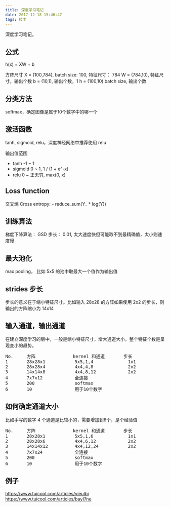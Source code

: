 ```yaml
---
title: 深度学习笔记
date: 2017-12-18 15:46:47
tags: 技术
---
```


深度学习笔记。

## 公式

h(x) = XW + b


方阵尺寸
X = (100,784),  batch size: 100, 特征尺寸： 784
W = (784,10),   特征尺寸，输出个数
b = (10,1),     输出个数，1
h = (100,10)    batch size, 输出个数

## 分类方法

softmax，确定图像是属于10个数字中的哪一个

## 激活函数

tanh, sigmoid, relu，深度神经网络中推荐使用 relu

输出值范围
* tanh
  -1 ~ 1
* sigmoid
  0 ~ 1,  1 / (1 + e^-x)
* relu
  0 ~ 正无穷, max(0, x)

## Loss function

交叉熵 Cross entropy:
        - reduce\_sum(Y\_ * log(Y))

## 训练算法

梯度下降算法： GSD
步长： 0.01, 太大速度快但可能取不到最精确值，太小则速度慢

## 最大池化

max pooling， 比如 5x5 的池中取最大一个值作为输出值

## strides 步长

步长的意义在于缩小特征尺寸。比如输入 28x28 的方阵如果使用 2x2 的步长，则输出的方阵缩小为 14x14

## 输入通道，输出通道

在建立深度学习的层中，一般是缩小特征尺寸，增大通道大小。整个特征个数是呈现变小的趋势。

<pre>
No.     方阵              kernel 和通道       步长
1       28x28x1           5x5,1,4             1x1                                             
2       28x28x4           4x4,4,8             2x2                                             
3       14x14x8           4x4,8,12            2x2                                             
4       7x7x12            全连接                                                              
5       200               softmax                                                             
6       10                用于10个数字                                                        
</pre>

## 如何确定通道大小

比如手写的数字 4 个通道是比较小的，需要增加到6个，是个经验值

<pre>
No.     方阵              kernel 和通道       步长
1       28x28x1           5x5,1,6             1x1                                             
2       28x28x6           4x4,6,12            2x2                                             
3       14x14x12          4x4,12,24           2x2                                             
4       7x7x24            全连接                                                              
5       200               softmax                                                             
6       10                用于10个数字                                                        
</pre>

## 例子

https://www.tuicool.com/articles/vieuIbi
https://www.tuicool.com/articles/bayI7ne
